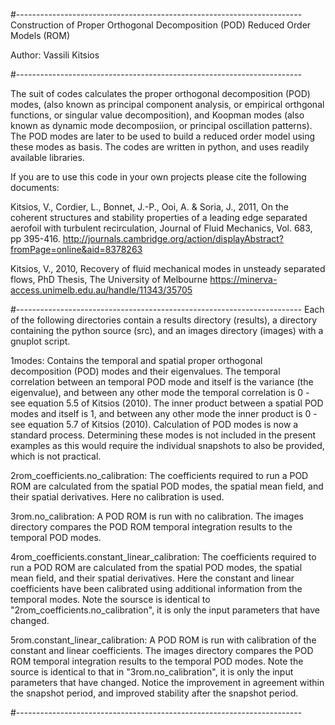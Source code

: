 #-----------------------------------------------------------------------
Construction of Proper Orthogonal Decomposition (POD) Reduced Order Models (ROM)

Author:       Vassili Kitsios

#-----------------------------------------------------------------------

The suit of codes calculates the proper orthogonal decomposition (POD) modes, (also known as principal component analysis, or empirical orthgonal functions, or singular value decomposition), and Koopman modes (also known as dynamic mode decomposiion, or principal oscillation patterns).
The POD modes are later to be used to build a reduced order model using these modes as basis. 
The codes are written in python, and uses readily available libraries.

If you are to use this code in your own projects please cite the following documents:

Kitsios, V., Cordier, L., Bonnet, J.-P., Ooi, A. & Soria, J., 2011, On the coherent structures and stability properties of a leading edge separated aerofoil with turbulent recirculation, Journal of Fluid Mechanics, Vol. 683, pp 395-416. http://journals.cambridge.org/action/displayAbstract?fromPage=online&aid=8378263

Kitsios, V., 2010, Recovery of fluid mechanical modes in unsteady separated flows, PhD Thesis, The University of Melbourne https://minerva-access.unimelb.edu.au/handle/11343/35705

#-----------------------------------------------------------------------
Each of the following directories contain a results directory (results), a directory containing the python source (src), and an images directory (images) with a gnuplot script.

1modes:
    Contains the temporal and spatial proper orthogonal decomposition (POD) modes and their eigenvalues.
    The temporal correlation between an temporal POD mode and itself is the variance (the eigenvalue), and between any other mode the temporal correlation is 0 - see equation 5.5 of Kitsios (2010).
    The inner product between a spatial POD modes and itself is 1, and between any other mode the inner product is 0 - see equation 5.7 of Kitsios (2010). 
    Calculation of POD modes is now a standard process. Determining these modes is not included in the present examples as this would require the individual snapshots to also be provided, which is not practical.

2rom_coefficients.no_calibration:
    The coefficients required to run a POD ROM are calculated from the spatial POD modes, the spatial mean field, and their spatial derivatives. Here no calibration is used.

3rom.no_calibration:
    A POD ROM is run with no calibration.
    The images directory compares the POD ROM temporal integration results to the temporal POD modes.

4rom_coefficients.constant_linear_calibration:
	The coefficients required to run a POD ROM are calculated from the spatial POD modes, the spatial mean field, and their spatial derivatives.
	Here the constant and linear coefficients have been calibrated using additional information from the temporal modes.
	Note the soursce is identical to "2rom_coefficients.no_calibration", it is only the input parameters that have changed.

5rom.constant_linear_calibration:
	A POD ROM is run with calibration of the constant and linear coefficients. The images directory compares the POD ROM temporal integration results to the temporal POD modes.
	Note the source is identical to that in "3rom.no_calibration", it is only the input parameters that have changed.
	Notice the improvement in agreement within the snapshot period, and improved stability after the snapshot period.

#-----------------------------------------------------------------------
